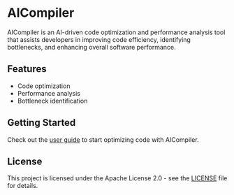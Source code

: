 # AICompiler

AICompiler is an AI-driven code optimization and performance analysis tool that assists developers in improving code efficiency, identifying bottlenecks, and enhancing overall software performance.

## Features
- Code optimization
- Performance analysis
- Bottleneck identification

## Getting Started
Check out the [user guide](docs/user_manual.md) to start optimizing code with AICompiler.

## License
This project is licensed under the Apache License 2.0 - see the [LICENSE](LICENSE) file for details.
